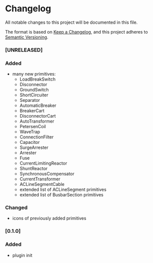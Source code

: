 # Changelog

All notable changes to this project will be documented in this file.

The format is based on [Keep a Changelog](https://keepachangelog.com/en/1.0.0/),
and this project adheres to [Semantic Versioning](https://semver.org/spec/v2.0.0.html).

### [UNRELEASED]

### Added

- many new primitives:
  - LoadBreakSwitch
  - Disconnector
  - GroundSwitch
  - ShortCircuiter
  - Separator
  - AutomaticBreaker
  - BreakerCart
  - DisconnectorCart
  - AutoTransformer
  - PetersenCoil
  - WaveTrap
  - ConnectionFilter
  - Capacitor
  - SurgeArrester
  - Arrester
  - Fuse
  - CurrentLimitingReactor
  - ShuntReactor
  - SynchronousCompensator
  - CurrentTransformer
  - ACLineSegmentCable
  - extended list of ACLineSegment primitives
  - extended list of BusbarSection primitives

### Changed

- icons of previously added primitives

### [0.1.0]

### Added

- plugin init
